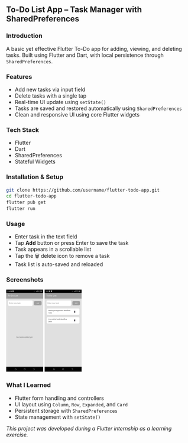 ## To-Do List App – Task Manager with SharedPreferences

### Introduction

A basic yet effective Flutter To-Do app for adding, viewing, and deleting tasks. Built using Flutter and Dart, with local persistence through `SharedPreferences`.

### Features

* Add new tasks via input field
* Delete tasks with a single tap
* Real-time UI update using `setState()`
* Tasks are saved and restored automatically using `SharedPreferences`
* Clean and responsive UI using core Flutter widgets


### Tech Stack

* Flutter
* Dart
* SharedPreferences
* Stateful Widgets


### Installation & Setup

```bash
git clone https://github.com/username/flutter-todo-app.git  
cd flutter-todo-app  
flutter pub get  
flutter run  
```

### Usage

* Enter task in the text field
* Tap **Add** button or press Enter to save the task
* Task appears in a scrollable list
* Tap the 🗑️ delete icon to remove a task
* Task list is auto-saved and reloaded


### Screenshots
  
<img src="assets/WhatsApp Image 2025-06-09 at 16.00.08_7fce2d0b.jpg" alt="Login Screen" width="100"/>
 
<img src="assets/WhatsApp Image 2025-06-09 at 16.00.07_9f07d869.jpg" alt="Home Screen" width="100"/>

### What I Learned

* Flutter form handling and controllers
* UI layout using `Column`, `Row`, `Expanded`, and `Card`
* Persistent storage with `SharedPreferences`
* State management with `setState()`

*This project was developed during a Flutter internship as a learning exercise.*


